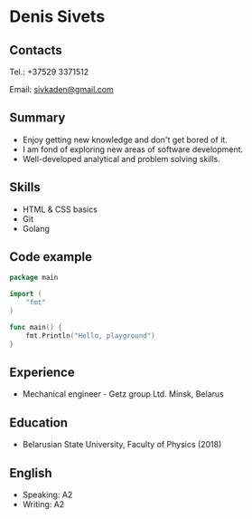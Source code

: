 # Denis Sivets

## Contacts
Tel.: +37529 3371512

Email: [sivkaden@gmail.com](mailto:sivkaden@gmail.com)

## Summary 
* Enjoy getting new knowledge and don't get bored of it.
* I am fond of exploring new areas of software development.
* Well-developed analytical and problem solving skills.

## Skills
* HTML & CSS basics
* Git
* Golang

## Code example
```go
package main

import (
	"fmt"
)

func main() {
	fmt.Println("Hello, playground")
}
```

## Experience
* Mechanical engineer - Getz group Ltd. Minsk, Belarus

## Education
* Belarusian State University, Faculty of Physics (2018)

## English
* Speaking: A2
* Writing: A2
